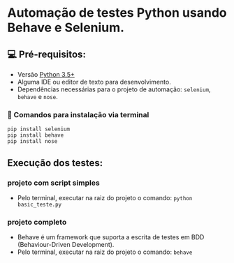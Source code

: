 # Automação de testes Python usando Behave e Selenium.

## 💻 Pré-requisitos:

 - Versão [Python 3.5+](https://www.python.org/)
 - Alguma IDE ou editor de texto para desenvolvimento.
 - Dependências necessárias para o projeto de automação: `selenium`, `behave` e `nose`.

### 🚀 Comandos para instalação via terminal
```
pip install selenium
pip install behave
pip install nose
```

## Execução dos testes:

### projeto com script simples
 - Pelo terminal, executar na raiz do projeto o comando: `python basic_teste.py`
### projeto completo
 - Behave é um framework que suporta a escrita de testes em BDD (Behaviour-Driven Development).
 - Pelo terminal, executar na raiz do projeto o comando: `behave`